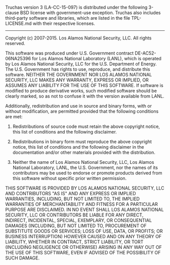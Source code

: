 Truchas version 3 (LA-CC-15-097) is distributed under the following 3-clause
BSD license with government-use exception.  Truchas also includes third-party
software and libraries, which are listed in the file TPL-LICENSE.md with their
respective licenses.

--------------------------------------------------------------------------------

Copyright (c) 2007-2015. Los Alamos National Security, LLC.
All rights reserved.

This software was produced under U.S. Government contract DE-AC52-06NA25396
for Los Alamos National Laboratory (LANL), which is operated by Los Alamos
National Security, LLC for the U.S. Department of Energy. The U.S. Government
has rights to use, reproduce, and distribute this software.  NEITHER THE
GOVERNMENT NOR LOS ALAMOS NATIONAL SECURITY, LLC MAKES ANY WARRANTY, EXPRESS
OR IMPLIED, OR ASSUMES ANY LIABILITY FOR THE USE OF THIS SOFTWARE. If software
is modified to produce derivative works, such modified software should be
clearly marked, so as not to confuse it with the version available from LANL.
 
Additionally, redistribution and use in source and binary forms, with or
without modification, are permitted provided that the following conditions
are met:

1. Redistributions of source code must retain the above copyright notice,
   this list of conditions and the following disclaimer.
   
2. Redistributions in binary form must reproduce the above copyright notice,
   this list of conditions and the following disclaimer in the documentation
   and/or other materials provided with the distribution.
   
3. Neither the name of Los Alamos National Security, LLC, Los Alamos National
   Laboratory, LANL, the U.S. Government, nor the names of its contributors
   may be used to endorse or promote products derived from this software
   without specific prior written permission.

THIS SOFTWARE IS PROVIDED BY LOS ALAMOS NATIONAL SECURITY, LLC AND
CONTRIBUTORS "AS IS" AND ANY EXPRESS OR IMPLIED WARRANTIES, INCLUDING,
BUT NOT LIMITED TO, THE IMPLIED WARRANTIES OF MERCHANTABILITY AND FITNESS
FOR A PARTICULAR PURPOSE ARE DISCLAIMED. IN NO EVENT SHALL LOS ALAMOS
NATIONAL SECURITY, LLC OR CONTRIBUTORS BE LIABLE FOR ANY DIRECT, INDIRECT,
INCIDENTAL, SPECIAL, EXEMPLARY, OR CONSEQUENTIAL DAMAGES (INCLUDING, BUT
NOT LIMITED TO, PROCUREMENT OF SUBSTITUTE GOODS OR SERVICES; LOSS OF USE,
DATA, OR PROFITS; OR BUSINESS INTERRUPTION) HOWEVER CAUSED AND ON ANY
THEORY OF LIABILITY, WHETHER IN CONTRACT, STRICT LIABILITY, OR TORT
(INCLUDING NEGLIGENCE OR OTHERWISE) ARISING IN ANY WAY OUT OF THE USE OF
THIS SOFTWARE, EVEN IF ADVISED OF THE POSSIBILITY OF SUCH DAMAGE.
 
